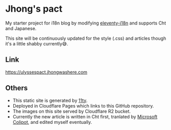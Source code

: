 # Jhong's pact

My starter project for i18n blog by modifying [eleventy-i18n](https://github.com/madrilene/eleventy-i18n) and supports Cht and Japanese.

This site will be continuously updated for the style (.css) and articles though it's a little shabby currently:sweat_smile:.

## Link

https://ulyssespact.jhongwashere.com

## Others

- This static site is generated by [11ty](https://github.com/11ty/eleventy).
- Deployed in Cloudflare Pages which links to this GitHub repository.
- The images on this site served by Cloudflare R2 bucket.
- Currently the new article is written in Cht first, tranlated by [Microsoft Colipot](https://copilot.microsoft.com/), and edited myself eventually.